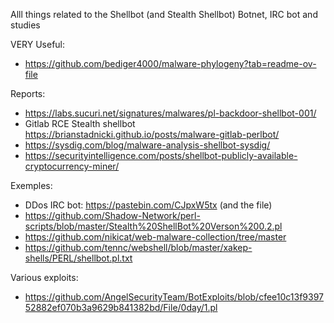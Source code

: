 Alll things related to the Shellbot (and Stealth Shellbot) Botnet, IRC bot and studies

VERY Useful:
- https://github.com/bediger4000/malware-phylogeny?tab=readme-ov-file

Reports:
- https://labs.sucuri.net/signatures/malwares/pl-backdoor-shellbot-001/
- Gitlab RCE Stealth shellbot https://brianstadnicki.github.io/posts/malware-gitlab-perlbot/
- https://sysdig.com/blog/malware-analysis-shellbot-sysdig/
- https://securityintelligence.com/posts/shellbot-publicly-available-cryptocurrency-miner/

Exemples:
- DDos IRC bot: https://pastebin.com/CJpxW5tx (and the file)
- https://github.com/Shadow-Network/perl-scripts/blob/master/Stealth%20ShellBot%20Verson%200.2.pl
- https://github.com/nikicat/web-malware-collection/tree/master
- https://github.com/tennc/webshell/blob/master/xakep-shells/PERL/shellbot.pl.txt

Various exploits:
- https://github.com/AngelSecurityTeam/BotExploits/blob/cfee10c13f939752882ef070b3a9629b841382bd/File/0day/1.pl
